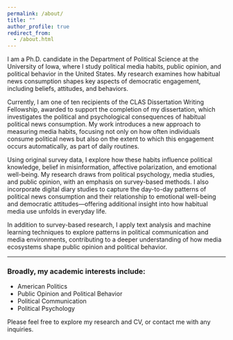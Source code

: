 ```yaml
---
permalink: /about/
title: ""
author_profile: true
redirect_from: 
  - /about.html
---
```

I am a Ph.D. candidate in the Department of Political Science at the University of Iowa, where I study political media habits, public opinion, and political behavior in the United States. My research examines how habitual news consumption shapes key aspects of democratic engagement, including beliefs, attitudes, and behaviors.

Currently, I am one of ten recipients of the CLAS Dissertation Writing Fellowship, awarded to support the completion of my dissertation, which investigates the political and psychological consequences of habitual political news consumption. My work introduces a new approach to measuring media habits, focusing not only on how often individuals consume political news but also on the extent to which this engagement occurs automatically, as part of daily routines.

Using original survey data, I explore how these habits influence political knowledge, belief in misinformation, affective polarization, and emotional well-being. My research draws from political psychology, media studies, and public opinion, with an emphasis on survey-based methods. I also incorporate digital diary studies to capture the day-to-day patterns of political news consumption and their relationship to emotional well-being and democratic attitudes—offering additional insight into how habitual media use unfolds in everyday life.

In addition to survey-based research, I apply text analysis and machine learning techniques to explore patterns in political communication and media environments, contributing to a deeper understanding of how media ecosystems shape public opinion and political behavior.

---

### Broadly, my academic interests include:
- American Politics
- Public Opinion and Political Behavior
- Political Communication
- Political Psychology

Please feel free to explore my research and CV, or contact me with any inquiries.
